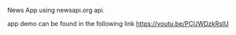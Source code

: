 News App using newsapi.org api.

app demo can be found in the following link https://youtu.be/PCUWDzkRsIU
